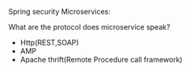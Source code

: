 Spring security Microservices:

What are the protocol does microservice speak?

- Http(REST,SOAP)
- AMP
- Apache thrift(Remote Procedure call framework)
